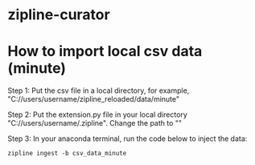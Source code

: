 # zipline-curator
# How to import local csv data (minute)

Step 1: Put the csv file in a local directory, for example, "C://users/username/zipline_reloaded/data/minute"

Step 2: Put the extension.py file in your local directory "C://users/username/.zipline". Change the path to ""

Step 3: In your anaconda terminal, run the code below to inject the data:
```
zipline ingest -b csv_data_minute
```
